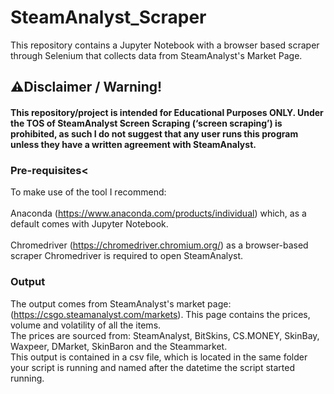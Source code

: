 # SteamAnalyst_Scraper
This repository contains a Jupyter Notebook with a browser based scraper through Selenium that collects data from SteamAnalyst's Market Page.

## :warning:Disclaimer / Warning! 
  
#### This repository/project is intended for Educational Purposes ONLY. Under the TOS of SteamAnalyst Screen Scraping  (‘screen scraping’) is prohibited, as such I do not suggest that any user runs this program unless they have a written agreement with SteamAnalyst.<h4>

### Pre-requisites<

To make use of the tool I recommend: <br><br>
Anaconda (https://www.anaconda.com/products/individual) which, as a default comes with Jupyter Notebook.<br><br>
Chromedriver (https://chromedriver.chromium.org/) as a browser-based scraper Chromedriver is required to open SteamAnalyst.

### Output   
  
The output comes from SteamAnalyst's market page: (https://csgo.steamanalyst.com/markets).
This page contains the prices, volume and volatility of all the items. <br> The prices are sourced from: SteamAnalyst, BitSkins, CS.MONEY, SkinBay, Waxpeer, DMarket, SkinBaron and the Steammarket.<br>
This output is contained in a csv file, which is located in the same folder your script is running and named after the datetime the script started running.
  
